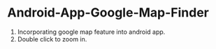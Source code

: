 # Android-App-Google-Map-Finder

1. Incorporating google map feature into android app.
2. Double click to zoom in.
